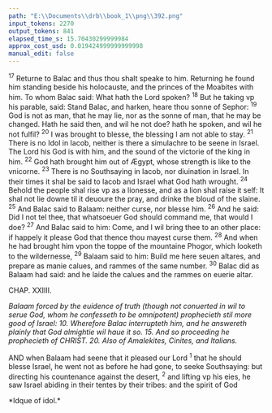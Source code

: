 ```yaml
---
path: "E:\\Documents\\drb\\book_1\\png\\392.png"
input_tokens: 2270
output_tokens: 841
elapsed_time_s: 15.70430299999984
approx_cost_usd: 0.019424999999999998
manual_edit: false
---
```

<sup>17</sup> Returne to Balac and thus thou shalt speake to him. Returning he found him standing beside his holocauste, and the princes of the Moabites with him. To whom Balac said: What hath the Lord spoken? <sup>18</sup> But he taking vp his parable, said: Stand Balac, and harken, heare thou sonne of Sephor: <sup>19</sup> God is not as man, that he may lie, nor as the sonne of man, that he may be changed. Hath he said then, and wil he not doe? hath he spoken, and wil he not fulfil? <sup>20</sup> I was brought to blesse, the blessing I am not able to stay. <sup>21</sup> There is no Idol in Iacob, neither is there a simulachre to be seene in Israel. The Lord his God is with him, and the sound of the victorie of the king in him. <sup>22</sup> God hath brought him out of Ægypt, whose strength is like to the vnicorne. <sup>23</sup> There is no Southsaying in Iacob, nor diuination in Israel. In their times it shal be said to Iacob and Israel what God hath wrought. <sup>24</sup> Behold the people shal rise vp as a lionesse, and as a lion shal raise it self: It shal not lie downe til it deuoure the pray, and drinke the bloud of the slaine. <sup>25</sup> And Balac said to Balaam: neither curse, nor blesse him. <sup>26</sup> And he said: Did I not tel thee, that whatsoeuer God should command me, that would I doe? <sup>27</sup> And Balac said to him: Come, and I wil bring thee to an other place: if happely it please God that thence thou mayest curse them. <sup>28</sup> And when he had brought him vpon the toppe of the mountaine Phogor, which looketh to the wildernesse, <sup>29</sup> Balaam said to him: Build me here seuen altares, and prepare as manie calues, and rammes of the same number. <sup>30</sup> Balac did as Balaam had said: and he laide the calues and the rammes on euerie altar.

CHAP. XXIIII.

*Balaam forced by the euidence of truth (though not conuerted in wil to serue God, whom he confesseth to be omnipotent) prophecieth stil more good of Israel: 10. Wherefore Balac interrupteth him, and he answereth plainly that God almightie wil haue it so. 15. And so proceeding he prophecieth of CHRIST. 20. Also of Amalekites, Cinites, and Italians.*

AND when Balaam had seene that it pleased our Lord <sup>1</sup> that he should blesse Israel, he went not as before he had gone, to seeke Southsaying: but directing his countenance against the desert, <sup>2</sup> and lifting vp his eies, he saw Israel abiding in their tentes by their tribes: and the spirit of God

[^1]: When Infi- dels can not draw others to false worship, or cutting, they are con- tent that men professe no God, nor reli- gion at al.

<aside>*Idque of idol.*</aside>